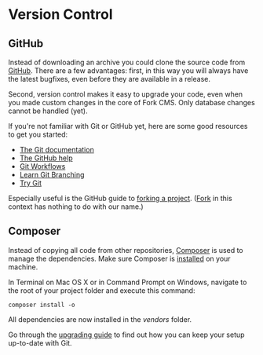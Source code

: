 # Version Control

## GitHub

Instead of downloading an archive you could clone the source code from [GitHub](https://github.com/forkcms/forkcms). There are a few advantages: first, in this way you will always have the latest bugfixes, even before they are available in a release.

Second, version control makes it easy to upgrade your code, even when you made custom changes in the core of Fork CMS. Only database changes cannot be handled (yet).

If you're not familiar with Git or GitHub yet, here are some good resources to get you started:

* [The Git documentation](http://git-scm.com/doc)
* [The GitHub help](https://help.github.com/)
* [Git Workflows](http://documentup.com/skwp/git-workflows-book)
* [Learn Git Branching](http://pcottle.github.io/learnGitBranching/)
* [Try Git](https://www.codeschool.com/courses/try-git)

Especially useful is the GitHub guide to [forking a project](https://help.github.com/articles/fork-a-repo). ([Fork](<http://en.wikipedia.org/wiki/Fork_(software_development)>) in this context has nothing to do with our name.)


## Composer

Instead of copying all code from other repositories, [Composer](http://getcomposer.org) is used to manage the dependencies. Make sure Composer is [installed](http://getcomposer.org/doc/00-intro.md#installation-nix) on your machine.

In Terminal on Mac OS X or in Command Prompt on Windows, navigate to the root of your project folder and execute this command:

```
composer install -o
```

All dependencies are now installed in the *vendors* folder.

Go through the [upgrading guide](upgrading) to find out how you can keep your setup up-to-date with Git.
